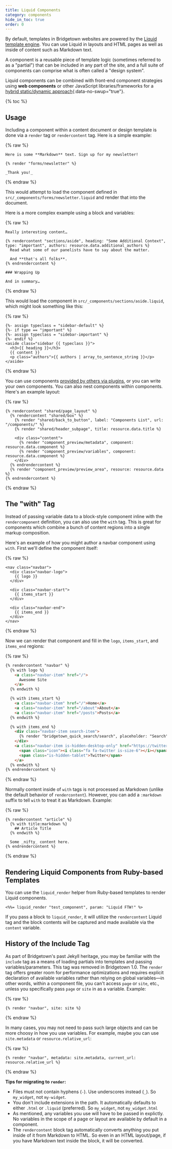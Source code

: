 ```yaml
---
title: Liquid Components
category: components
hide_in_toc: true
order: 0
---
```


By default, templates in Bridgetown websites are powered by the [Liquid template engine](/docs/liquid). You can use Liquid in layouts and HTML pages as well as inside of content such as Markdown text.

A component is a reusable piece of template logic (sometimes referred to as a "partial") that can be included in any part of the site, and a full suite of components can comprise what is often called a "design system".

Liquid components can be combined with front-end component strategies using **web components** or other JavaScript libraries/frameworks for a [hybrid static/dynamic approach](/docs/components#hybrid-components){:data-no-swup="true"}.

{% toc %}

## Usage

Including a component within a content document or design template is done via a `render` tag or `rendercontent` tag. Here is a simple example:

{% raw %}
```liquid
Here is some **Markdown** text. Sign up for my newsletter!

{% render "forms/newsletter" %}

_Thank you!_
```
{% endraw %}

This would attempt to load the component defined in `src/_components/forms/newsletter.liquid` and render that into the document.

Here is a more complex example using a block and variables:

{% raw %}
```liquid
Really interesting content…

{% rendercontent "sections/aside", heading: "Some Additional Context", type: "important", authors: resource.data.additional_authors %}
  Read what some of our panelists have to say about the matter.

  And **that's all folks**.
{% endrendercontent %}

### Wrapping Up

And in summary…
```
{% endraw %}

This would load the component in `src/_components/sections/aside.liquid`, which might look something like this:

{% raw %}
```liquid
{%- assign typeclass = "sidebar-default" %}
{%- if type == "important" %}
{%- assign typeclass = "sidebar-important" %}
{%- endif %}
<aside class="sidebar {{ typeclass }}">
  <h3>{{ heading }}</h3>
  {{ content }}
  <p class="authors">{{ authors | array_to_sentence_string }}</p>
</aside>
```
{% endraw %}

You can use components [provided by others via plugins](/docs/plugins/source-manifests), or you can write your own components. You can also nest components within components. Here's an example layout:

{% raw %}
```liquid
{% rendercontent "shared/page_layout" %}
  {% rendercontent "shared/box" %}
    {% render "shared/back_to_button", label: "Components List", url: "/components/" %}
    {% render "shared/header_subpage", title: resource.data.title %}

    <div class="content">
      {% render "component_preview/metadata", component: resource.data.component %}
      {% render "component_preview/variables", component: resource.data.component %}
    </div>
  {% endrendercontent %}
  {% render "component_preview/preview_area", resource: resource.data %}
{% endrendercontent %}
```
{% endraw %}

## The "with" Tag

Instead of passing variable data to a block-style component inline with the `rendercomponent` definition, you can also use the `with` tag. This is great for components which combine a bunch of content regions into a single markup composition.

Here's an example of how you might author a navbar component using `with`. First we'll define the component itself:

{% raw %}
```liquid
<nav class="navbar">
  <div class="navbar-logo">
    {{ logo }}
  </div>

  <div class="navbar-start">
    {{ items_start }}
  </div>

  <div class="navbar-end">
    {{ items_end }}      
  </div>
</nav>
```
{% endraw %}

Now we can render that component and fill in the `logo`, `items_start`, and `items_end` regions:

{% raw %}
```html
{% rendercontent "navbar" %}
  {% with logo %}
    <a class="navbar-item" href="/">
      Awesome Site
    </a>
  {% endwith %}

  {% with items_start %}
    <a class="navbar-item" href="/">Home</a>
    <a class="navbar-item" href="/about">About</a>
    <a class="navbar-item" href="/posts">Posts</a>
  {% endwith %}

  {% with items_end %}
    <div class="navbar-item search-item">
      {% render "bridgetown_quick_search/search", placeholder: "Search", input_class: "input" %}
    </div>
    <a class="navbar-item is-hidden-desktop-only" href="https://twitter.com/{{ metadata.twitter }}" target="_blank" rel="noopener">
      <span class="icon"><i class="fa fa-twitter is-size-6"></i></span>
      <span class="is-hidden-tablet">Twitter</span>
    </a>
  {% endwith %}
{% endrendercontent %}
```
{% endraw %}

Normally content inside of `with` tags is not processed as Markdown (unlike the default behavior of `rendercontent`). However, you can add a `:markdown` suffix to tell `with` to treat it as Markdown. Example:

{% raw %}
```liquid
{% rendercontent "article" %}
  {% with title:markdown %}
    ## Article Title
  {% endwith %}

  Some _nifty_ content here.
{% endrendercontent %}
```
{% endraw %}

## Rendering Liquid Components from Ruby-based Templates

You can use the `liquid_render` helper from Ruby-based templates to render Liquid components.

```erb
<%%= liquid_render "test_component", param: "Liquid FTW!" %>
```

If you pass a block to `liquid_render`, it will utilize the `rendercontent` Liquid tag and the block contents will be captured and made available via the `content` variable.

## History of the Include Tag

As part of Bridgetown's past Jekyll heritage, you may be familiar with the `include` tag as a means of loading partials into templates and passing variables/parameters. This tag was removed in Bridgetown 1.0. The `render` tag offers greater room for performance optimizations and requires explicit declaration of available variables rather than relying on global variables—in other words, within a component file, you can't access `page` or `site`, etc., unless you specifically pass `page` or `site` in as a variable. Example:

{% raw %}
```liquid
{% render "navbar", site: site %}
```
{% endraw %}

In many cases, you may not need to pass such large objects and can be more choosy in how you use variables. For example, maybe you can use `site.metadata` or `resource.relative_url`:

{% raw %}
```liquid
{% render "navbar", metadata: site.metadata, current_url: resource.relative_url %}
```
{% endraw %}

**Tips for migrating to `render`:**

* Files must not contain hyphens (`-`). Use underscores instead (`_`). So `my_widget`, not `my-widget`.
* You don't include extensions in the path. It automatically defaults to either `.html` or `.liquid` (preferred). So `my_widget`, not `my_widget.html`
* As mentioned, any variables you use will have to be passed in explictly. No variables in the scope of a page or layout are available by default in a component.
* The `rendercontent` block tag automatically converts anything you put inside of it from Markdown to HTML. So even in an HTML layout/page, if you have Markdown text inside the block, it will be converted.
